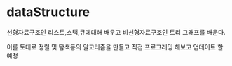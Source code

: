 # dataStructure

선형자료구조인 리스트,스택,큐에대해 배우고 비선형자료구조인 트리 그래프를 배운다. 


이를 토대로 정렬 및 탐색등의 알고리즘을 만들고 직접 프로그래밍 해보고 업데이트 할 예정
